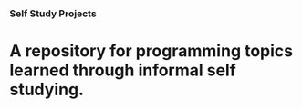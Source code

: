 ### Self Study Projects
# A repository for programming topics learned through informal self studying.